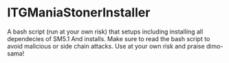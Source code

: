 # ITGManiaStonerInstaller
A bash script (run at your own risk) that setups including installing all dependecies of SM5.1 And installs. Make sure to read the bash script to avoid malicious or side chain attacks. Use at your own risk and praise dimo-sama!

